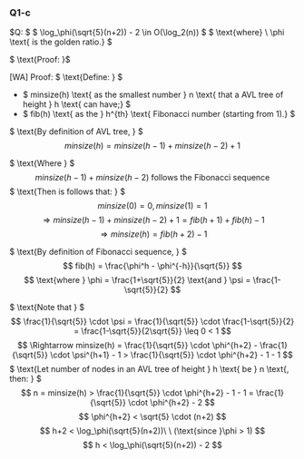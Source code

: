 
### Q1-c

$Q: $
$ \log_\phi(\sqrt{5}(n+2)) - 2 \in O(\log_2(n)) $
$ \text{where} \ \phi \text{ is the golden ratio.} $

$ \text{Proof: }$



$\text{[WA] Proof: }$
$ \text{Define: } $

- $ minsize(h) \text{ as the smallest number } n \text{ that a AVL tree of height } h \text{ can have;} $
- $ fib(h) \text{ as the } h^{th} \text{ Fibonacci number (starting from 1).} $

$ \text{By definition of AVL tree, } $
$$ minsize(h) = minsize(h-1) + minsize(h-2) + 1 $$

$ \text{Where } $
$$ minsize(h-1) + minsize(h-2) \text{ follows the Fibonacci sequence} $$
$ \text{Then is follows that: } $
$$ minsize(0) = 0, minsize(1) = 1 $$
$$ \Rightarrow minsize(h - 1) + minsize(h - 2) + 1 = fib(h + 1) + fib(h) - 1 $$
$$ \Rightarrow minsize(h) = fib(h + 2) - 1 $$

$ \text{By definition of Fibonacci sequence, } $
$$ fib(h) = \frac{\phi^h - \phi^{-h}}{\sqrt{5}} $$
$$ \text{where } \phi = \frac{1+\sqrt{5}}{2} \text{and } \psi = \frac{1-\sqrt{5}}{2} $$

$ \text{Note that } $
$$ \frac{1}{\sqrt{5}} \cdot \psi = \frac{1}{\sqrt{5}} \cdot \frac{1-\sqrt{5}}{2} = \frac{1-\sqrt{5}}{2\sqrt{5}} \leq 0 < 1 $$
$$ \Rightarrow minsize(h) = \frac{1}{\sqrt{5}} \cdot \phi^{h+2} - \frac{1}{\sqrt{5}} \cdot \psi^{h+1} - 1 > \frac{1}{\sqrt{5}} \cdot \phi^{h+2} - 1 - 1 $$
$ \text{Let number of nodes in an AVL tree of height } h \text{ be } n \text{, then: } $
$$ n = minsize(h) > \frac{1}{\sqrt{5}} \cdot \phi^{h+2} - 1 - 1 = \frac{1}{\sqrt{5}} \cdot \phi^{h+2} - 2 $$
$$ \phi^{h+2} < \sqrt{5} \cdot (n+2) $$
$$ h+2 < \log_\phi(\sqrt{5}(n+2))\ \ (\text{since }\phi > 1) $$
$$ h < \log_\phi(\sqrt{5}(n+2)) - 2 $$